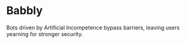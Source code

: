 # Babbly
Bots driven by Artificial Incompetence bypass barriers, leaving users yearning for stronger security.
